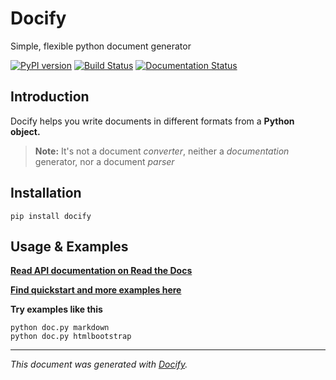 Docify
===============

Simple, flexible python document generator

[![PyPI version](https://img.shields.io/pypi/v/Docify.svg)](https://pypi.org/project/Docify) [![Build Status](https://travis-ci.org/rapidstack/Docify.svg?branch=master)](https://travis-ci.org/rapidstack/Docify) [![Documentation Status](https://readthedocs.org/projects/docify/badge/?version=latest)](https://docify.readthedocs.io/en/latest/?badge=latest)



 

Introduction
---------------

Docify helps you write documents in different formats from a **Python object.**

> **Note:** It's not a document *converter*, neither a *documentation* generator, nor a document *parser*



 

Installation
---------------

```
pip install docify
```



 

Usage & Examples
---------------

**[Read API documentation on Read the Docs](https://docify.readthedocs.io)**



**[Find quickstart and more examples here](https://github.com/rapidstack/docify/tree/master/examples)**

**Try examples like this**

```
python doc.py markdown
python doc.py htmlbootstrap
```



--------------------

*This document was generated with [Docify](https://github.com/rapidstack/Docify).*




